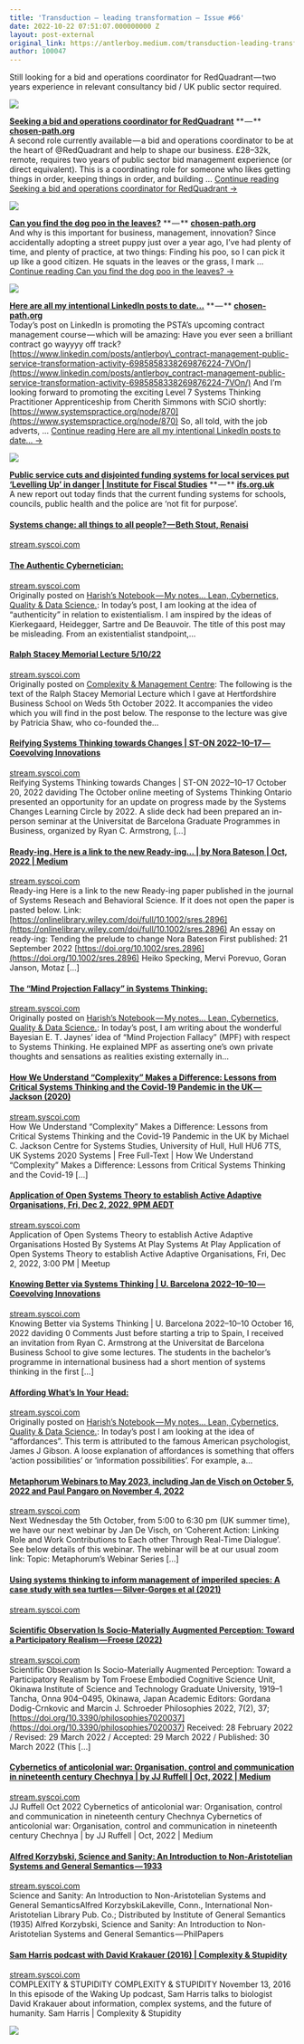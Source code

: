 ```yaml
---
title: 'Transduction — leading transformation — Issue #66'
date: 2022-10-22 07:51:07.000000000 Z
layout: post-external
original_link: https://antlerboy.medium.com/transduction-leading-transformation-issue-66-ea0b59066754?source=rss-97852f5a56ae------2
author: 100047
---
```


Still looking for a bid and operations coordinator for RedQuadrant — two years experience in relevant consultancy bid / UK public sector required.

![](https://cdn-images-1.medium.com/proxy/0*BB7659G7PDU8c9f3)

[**Seeking a bid and operations coordinator for RedQuadrant**](https://chosen-path.org/2022/10/06/seeking-a-bid-and-operations-coordinator-for-redquadrant/?utm_campaign=Transduction%20-%20leading%20transformation&utm_medium=email&utm_source=Revue%20newsletter) ** — ** [**chosen-path.org**](https://chosen-path.org/2022/10/06/seeking-a-bid-and-operations-coordinator-for-redquadrant/)   
 A second role currently available — a bid and operations coordinator to be at the heart of @RedQuadrant and help to shape our business. £28–32k, remote, requires two years of public sector bid management experience (or direct equivalent). This is a coordinating role for someone who likes getting things in order, keeping things in order, and building … [Continue reading Seeking a bid and operations coordinator for RedQuadrant →](https://chosen-path.org/2022/10/06/seeking-a-bid-and-operations-coordinator-for-redquadrant/)

![](https://cdn-images-1.medium.com/proxy/0*oNRXdUfTAY8GkeNd)

[**Can you find the dog poo in the leaves?**](https://chosen-path.org/2022/10/19/can-you-find-the-dog-poo-in-the-leaves/?utm_campaign=Transduction%20-%20leading%20transformation&utm_medium=email&utm_source=Revue%20newsletter) ** — ** [**chosen-path.org**](https://chosen-path.org/2022/10/19/can-you-find-the-dog-poo-in-the-leaves/)   
 And why is this important for business, management, innovation? Since accidentally adopting a street puppy just over a year ago, I’ve had plenty of time, and plenty of practice, at two things: Finding his poo, so I can pick it up like a good citizen. He squats in the leaves or the grass, I mark … [Continue reading Can you find the dog poo in the leaves? →](https://chosen-path.org/2022/10/19/can-you-find-the-dog-poo-in-the-leaves/)

![](https://cdn-images-1.medium.com/proxy/0*lcYVf38K-Uj0NVQZ)

[**Here are all my intentional LinkedIn posts to date…**](https://chosen-path.org/2022/10/12/here-are-all-my-intentional-linkedin-posts-to-date/?utm_campaign=Transduction%20-%20leading%20transformation&utm_medium=email&utm_source=Revue%20newsletter) ** — ** [**chosen-path.org**](https://chosen-path.org/2022/10/12/here-are-all-my-intentional-linkedin-posts-to-date/)   
 Today’s post on LinkedIn is promoting the PSTA’s upcoming contract management course — which will be amazing: Have you ever seen a brilliant contract go wayyyy off track? [https://www.linkedin.com/posts/antlerboy\_contract-management-public-service-transformation-activity-6985858338269876224-7VOn/](https://www.linkedin.com/posts/antlerboy_contract-management-public-service-transformation-activity-6985858338269876224-7VOn/) And I’m looking forward to promoting the exciting Level 7 Systems Thinking Practitioner Apprenticeship from Cherith Simmons with SCiO shortly: [https://www.systemspractice.org/node/870](https://www.systemspractice.org/node/870) So, all told, with the job adverts, … [Continue reading Here are all my intentional LinkedIn posts to date… →](https://chosen-path.org/2022/10/12/here-are-all-my-intentional-linkedin-posts-to-date/)

![](https://cdn-images-1.medium.com/proxy/0*enysppvT01bQfTZk)

[**Public service cuts and disjointed funding systems for local services put ‘Levelling Up’ in danger | Institute for Fiscal Studies**](https://ifs.org.uk/news/public-service-cuts-and-disjointed-funding-systems-local-services-put-levelling-danger?utm_campaign=buffer&utm_content=buffer87562&utm_medium=social&utm_source=twitter.com) ** — ** [**ifs.org.uk**](https://ifs.org.uk/news/public-service-cuts-and-disjointed-funding-systems-local-services-put-levelling-danger?utm_content=buffer87562&utm_medium=social&utm_source=twitter.com&utm_campaign=buffer)   
 A new report out today finds that the current funding systems for schools, councils, public health and the police are ‘not fit for purpose’.

#### [Systems change: all things to all people? — Beth Stout, Renaisi](https://stream.syscoi.com/2022/10/21/systems-change-all-things-to-all-people-beth-stout-renaisi/?utm_campaign=Transduction%20-%20leading%20transformation&utm_medium=email&utm_source=Revue%20newsletter)

[stream.syscoi.com](https://stream.syscoi.com/2022/10/21/systems-change-all-things-to-all-people-beth-stout-renaisi/)

#### [The Authentic Cybernetician:](https://stream.syscoi.com/2022/10/13/the-authentic-cybernetician/?utm_campaign=Transduction%20-%20leading%20transformation&utm_medium=email&utm_source=Revue%20newsletter)

[stream.syscoi.com](https://stream.syscoi.com/2022/10/13/the-authentic-cybernetician/)   
 Originally posted on [Harish’s Notebook — My notes… Lean, Cybernetics, Quality & Data Science.](https://harishsnotebook.wordpress.com/2022/10/09/the-authentic-cybernetician/): In today’s post, I am looking at the idea of “authenticity” in relation to existentialism. I am inspired by the ideas of Kierkegaard, Heidegger, Sartre and De Beauvoir. The title of this post may be misleading. From an existentialist standpoint,…

#### [Ralph Stacey Memorial Lecture 5/10/22](https://stream.syscoi.com/2022/10/18/ralph-stacey-memorial-lecture-5-10-22/?utm_campaign=Transduction%20-%20leading%20transformation&utm_medium=email&utm_source=Revue%20newsletter)

[stream.syscoi.com](https://stream.syscoi.com/2022/10/18/ralph-stacey-memorial-lecture-5-10-22/)   
 Originally posted on [Complexity & Management Centre](http://complexityandmanagement.com/2022/10/14/ralph-stacey-memorial-lecture-5-10-22/): The following is the text of the Ralph Stacey Memorial Lecture which I gave at Hertfordshire Business School on Weds 5th October 2022. It accompanies the video which you will find in the post below. The response to the lecture was give by Patricia Shaw, who co-founded the…

#### [Reifying Systems Thinking towards Changes | ST-ON 2022–10–17 — Coevolving Innovations](https://stream.syscoi.com/2022/10/21/reifying-systems-thinking-towards-changes-st-on-2022-10-17-coevolving-innovations/?utm_campaign=Transduction%20-%20leading%20transformation&utm_medium=email&utm_source=Revue%20newsletter)

[stream.syscoi.com](https://stream.syscoi.com/2022/10/21/reifying-systems-thinking-towards-changes-st-on-2022-10-17-coevolving-innovations/)   
 Reifying Systems Thinking towards Changes | ST-ON 2022–10–17 October 20, 2022 daviding The October online meeting of Systems Thinking Ontario presented an opportunity for an update on progress made by the Systems Changes Learning Circle by 2022. A slide deck had been prepared an in-person seminar at the Universitat de Barcelona Graduate Programmes in Business, organized by Ryan C. Armstrong, […]

#### [Ready-ing. Here is a link to the new Ready-ing… | by Nora Bateson | Oct, 2022 | Medium](https://stream.syscoi.com/2022/10/20/ready-ing-here-is-a-link-to-the-new-ready-ing-by-nora-bateson-oct-2022-medium/?utm_campaign=Transduction%20-%20leading%20transformation&utm_medium=email&utm_source=Revue%20newsletter)

[stream.syscoi.com](https://stream.syscoi.com/2022/10/20/ready-ing-here-is-a-link-to-the-new-ready-ing-by-nora-bateson-oct-2022-medium/)   
 Ready-ing Here is a link to the new Ready-ing paper published in the journal of Systems Reseach and Behavioral Science. If it does not open the paper is pasted below. Link: [https://onlinelibrary.wiley.com/doi/full/10.1002/sres.2896](https://onlinelibrary.wiley.com/doi/full/10.1002/sres.2896) An essay on ready-ing: Tending the prelude to change Nora Bateson First published: 21 September 2022 [https://doi.org/10.1002/sres.2896](https://doi.org/10.1002/sres.2896) Heiko Specking, Mervi Porevuo, Goran Janson, Motaz […]

#### [The “Mind Projection Fallacy” in Systems Thinking:](https://stream.syscoi.com/2022/10/16/the-mind-projection-fallacy-in-systems-thinking/?utm_campaign=Transduction%20-%20leading%20transformation&utm_medium=email&utm_source=Revue%20newsletter)

[stream.syscoi.com](https://stream.syscoi.com/2022/10/16/the-mind-projection-fallacy-in-systems-thinking/)   
 Originally posted on [Harish’s Notebook — My notes… Lean, Cybernetics, Quality & Data Science.](https://harishsnotebook.wordpress.com/2022/10/16/the-mind-projection-fallacy-in-systems-thinking/): In today’s post, I am writing about the wonderful Bayesian E. T. Jaynes’ idea of “Mind Projection Fallacy” (MPF) with respect to Systems Thinking. He explained MPF as asserting one’s own private thoughts and sensations as realities existing externally in…

#### [How We Understand “Complexity” Makes a Difference: Lessons from Critical Systems Thinking and the Covid-19 Pandemic in the UK — Jackson (2020)](https://stream.syscoi.com/2022/10/02/how-we-understand-complexity-makes-a-difference-lessons-from-critical-systems-thinking-and-the-covid-19-pandemic-in-the-uk-jackson-2020/?utm_campaign=Transduction%20-%20leading%20transformation&utm_medium=email&utm_source=Revue%20newsletter)

[stream.syscoi.com](https://stream.syscoi.com/2022/10/02/how-we-understand-complexity-makes-a-difference-lessons-from-critical-systems-thinking-and-the-covid-19-pandemic-in-the-uk-jackson-2020/)   
 How We Understand “Complexity” Makes a Difference: Lessons from Critical Systems Thinking and the Covid-19 Pandemic in the UK by Michael C. Jackson Centre for Systems Studies, University of Hull, Hull HU6 7TS, UK Systems 2020 Systems | Free Full-Text | How We Understand “Complexity” Makes a Difference: Lessons from Critical Systems Thinking and the Covid-19 […]

#### [Application of Open Systems Theory to establish Active Adaptive Organisations, Fri, Dec 2, 2022, 9PM AEDT](https://stream.syscoi.com/2022/10/16/application-of-open-systems-theory-to-establish-active-adaptive-organisations-fri-dec-2-2022-9pm-aedt/?utm_campaign=Transduction%20-%20leading%20transformation&utm_medium=email&utm_source=Revue%20newsletter)

[stream.syscoi.com](https://stream.syscoi.com/2022/10/16/application-of-open-systems-theory-to-establish-active-adaptive-organisations-fri-dec-2-2022-9pm-aedt/)   
 Application of Open Systems Theory to establish Active Adaptive Organisations Hosted By Systems At Play Systems At Play Application of Open Systems Theory to establish Active Adaptive Organisations, Fri, Dec 2, 2022, 3:00 PM | Meetup

#### [Knowing Better via Systems Thinking | U. Barcelona 2022–10–10 — Coevolving Innovations](https://stream.syscoi.com/2022/10/18/knowing-better-via-systems-thinking-u-barcelona-2022-10-10-coevolving-innovations/?utm_campaign=Transduction%20-%20leading%20transformation&utm_medium=email&utm_source=Revue%20newsletter)

[stream.syscoi.com](https://stream.syscoi.com/2022/10/18/knowing-better-via-systems-thinking-u-barcelona-2022-10-10-coevolving-innovations/)   
 Knowing Better via Systems Thinking | U. Barcelona 2022–10–10 October 16, 2022 daviding 0 Comments Just before starting a trip to Spain, I received an invitation from Ryan C. Armstrong at the Universitat de Barcelona Business School to give some lectures. The students in the bachelor’s programme in international business had a short mention of systems thinking in the first […]

#### [Affording What’s In Your Head:](https://stream.syscoi.com/2022/10/02/affording-whats-in-your-head/?utm_campaign=Transduction%20-%20leading%20transformation&utm_medium=email&utm_source=Revue%20newsletter)

[stream.syscoi.com](https://stream.syscoi.com/2022/10/02/affording-whats-in-your-head/)   
 Originally posted on [Harish’s Notebook — My notes… Lean, Cybernetics, Quality & Data Science.](https://harishsnotebook.wordpress.com/2022/10/02/affording-whats-in-your-head/): In today’s post I am looking at the idea of “affordances”. This term is attributed to the famous American psychologist, James J Gibson. A loose explanation of affordances is something that offers ‘action possibilities’ or ‘information possibilities’. For example, a…

#### [Metaphorum Webinars to May 2023, including Jan de Visch on October 5, 2022 and Paul Pangaro on November 4, 2022](https://stream.syscoi.com/2022/10/03/metaphorum-webinars-to-may-2023-including-jan-de-visch-on-october-5-2022-and-paul-pangaro-on-november-4-2022/?utm_campaign=Transduction%20-%20leading%20transformation&utm_medium=email&utm_source=Revue%20newsletter)

[stream.syscoi.com](https://stream.syscoi.com/2022/10/03/metaphorum-webinars-to-may-2023-including-jan-de-visch-on-october-5-2022-and-paul-pangaro-on-november-4-2022/)   
 Next Wednesday the 5th October, from 5:00 to 6:30 pm (UK summer time), we have our next webinar by Jan De Visch, on ‘Coherent Action: Linking Role and Work Contributions to Each other Through Real-Time Dialogue’. See below details of this webinar. The webinar will be at our usual zoom link: Topic: Metaphorum’s Webinar Series […]

#### [Using systems thinking to inform management of imperiled species: A case study with sea turtles — Silver-Gorges et al (2021)](https://stream.syscoi.com/2022/10/11/using-systems-thinking-to-inform-management-of-imperiled-species-a-case-study-with-sea-turtles-silver-gorges-et-al-2021/?utm_campaign=Transduction%20-%20leading%20transformation&utm_medium=email&utm_source=Revue%20newsletter)

[stream.syscoi.com](https://stream.syscoi.com/2022/10/11/using-systems-thinking-to-inform-management-of-imperiled-species-a-case-study-with-sea-turtles-silver-gorges-et-al-2021/)

#### [Scientific Observation Is Socio-Materially Augmented Perception: Toward a Participatory Realism — Froese (2022)](https://stream.syscoi.com/2022/10/06/scientific-observation-is-socio-materially-augmented-perception-toward-a-participatory-realism-froese-2022/?utm_campaign=Transduction%20-%20leading%20transformation&utm_medium=email&utm_source=Revue%20newsletter)

[stream.syscoi.com](https://stream.syscoi.com/2022/10/06/scientific-observation-is-socio-materially-augmented-perception-toward-a-participatory-realism-froese-2022/)   
 Scientific Observation Is Socio-Materially Augmented Perception: Toward a Participatory Realism by Tom Froese Embodied Cognitive Science Unit, Okinawa Institute of Science and Technology Graduate University, 1919–1 Tancha, Onna 904–0495, Okinawa, Japan Academic Editors: Gordana Dodig-Crnkovic and Marcin J. Schroeder Philosophies 2022, 7(2), 37; [https://doi.org/10.3390/philosophies7020037](https://doi.org/10.3390/philosophies7020037) Received: 28 February 2022 / Revised: 29 March 2022 / Accepted: 29 March 2022 / Published: 30 March 2022 (This […]

#### [Cybernetics of anticolonial war: Organisation, control and communication in nineteenth century Chechnya | by JJ Ruffell | Oct, 2022 | Medium](https://stream.syscoi.com/2022/10/04/cybernetics-of-anticolonial-war-organisation-control-and-communication-in-nineteenth-century-chechnya-by-jj-ruffell-oct-2022-medium/?utm_campaign=Transduction%20-%20leading%20transformation&utm_medium=email&utm_source=Revue%20newsletter)

[stream.syscoi.com](https://stream.syscoi.com/2022/10/04/cybernetics-of-anticolonial-war-organisation-control-and-communication-in-nineteenth-century-chechnya-by-jj-ruffell-oct-2022-medium/)   
 JJ Ruffell Oct 2022 Cybernetics of anticolonial war: Organisation, control and communication in nineteenth century Chechnya Cybernetics of anticolonial war: Organisation, control and communication in nineteenth century Chechnya | by JJ Ruffell | Oct, 2022 | Medium

#### [Alfred Korzybski, Science and Sanity: An Introduction to Non-Aristotelian Systems and General Semantics — 1933](https://stream.syscoi.com/2022/10/20/alfred-korzybski-science-and-sanity-an-introduction-to-non-aristotelian-systems-and-general-semantics-1933/?utm_campaign=Transduction%20-%20leading%20transformation&utm_medium=email&utm_source=Revue%20newsletter)

[stream.syscoi.com](https://stream.syscoi.com/2022/10/20/alfred-korzybski-science-and-sanity-an-introduction-to-non-aristotelian-systems-and-general-semantics-1933/)   
 Science and Sanity: An Introduction to Non-Aristotelian Systems and General SemanticsAlfred KorzybskiLakeville, Conn., International Non-Aristotelian Library Pub. Co.; Distributed by Institute of General Semantics (1935) Alfred Korzybski, Science and Sanity: An Introduction to Non-Aristotelian Systems and General Semantics — PhilPapers

#### [Sam Harris podcast with David Krakauer (2016) | Complexity & Stupidity](https://stream.syscoi.com/2022/10/20/sam-harris-podcast-with-david-krakauer-2016-complexity-stupidity/?utm_campaign=Transduction%20-%20leading%20transformation&utm_medium=email&utm_source=Revue%20newsletter)

[stream.syscoi.com](https://stream.syscoi.com/2022/10/20/sam-harris-podcast-with-david-krakauer-2016-complexity-stupidity/)   
 COMPLEXITY & STUPIDITY COMPLEXITY & STUPIDITY November 13, 2016 In this episode of the Waking Up podcast, Sam Harris talks to biologist David Krakauer about information, complex systems, and the future of humanity. Sam Harris | Complexity & Stupidity

 ![](https://medium.com/_/stat?event=post.clientViewed&referrerSource=full_rss&postId=ea0b59066754)